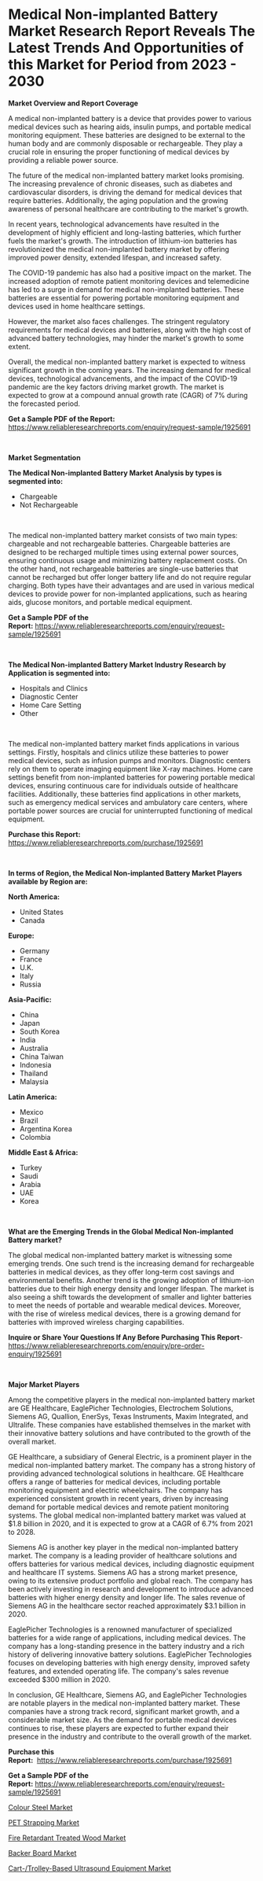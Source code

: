 <p><h1>Medical Non-implanted Battery Market Research Report Reveals The Latest Trends And Opportunities of this Market for Period from 2023 - 2030</h1></p><p><strong>Market Overview and Report Coverage</strong></p>
<p><p>A medical non-implanted battery is a device that provides power to various medical devices such as hearing aids, insulin pumps, and portable medical monitoring equipment. These batteries are designed to be external to the human body and are commonly disposable or rechargeable. They play a crucial role in ensuring the proper functioning of medical devices by providing a reliable power source.</p><p>The future of the medical non-implanted battery market looks promising. The increasing prevalence of chronic diseases, such as diabetes and cardiovascular disorders, is driving the demand for medical devices that require batteries. Additionally, the aging population and the growing awareness of personal healthcare are contributing to the market's growth.</p><p>In recent years, technological advancements have resulted in the development of highly efficient and long-lasting batteries, which further fuels the market's growth. The introduction of lithium-ion batteries has revolutionized the medical non-implanted battery market by offering improved power density, extended lifespan, and increased safety.</p><p>The COVID-19 pandemic has also had a positive impact on the market. The increased adoption of remote patient monitoring devices and telemedicine has led to a surge in demand for medical non-implanted batteries. These batteries are essential for powering portable monitoring equipment and devices used in home healthcare settings.</p><p>However, the market also faces challenges. The stringent regulatory requirements for medical devices and batteries, along with the high cost of advanced battery technologies, may hinder the market's growth to some extent.</p><p>Overall, the medical non-implanted battery market is expected to witness significant growth in the coming years. The increasing demand for medical devices, technological advancements, and the impact of the COVID-19 pandemic are the key factors driving market growth. The market is expected to grow at a compound annual growth rate (CAGR) of 7% during the forecasted period.</p></p>
<p><strong>Get a Sample PDF of the Report:</strong> <a href="https://www.reliableresearchreports.com/enquiry/request-sample/1925691">https://www.reliableresearchreports.com/enquiry/request-sample/1925691</a></p>
<p>&nbsp;</p>
<p><strong>Market Segmentation</strong></p>
<p><strong>The Medical Non-implanted Battery Market Analysis by types is segmented into:</strong></p>
<p><ul><li>Chargeable</li><li>Not Rechargeable</li></ul></p>
<p>&nbsp;</p>
<p><p>The medical non-implanted battery market consists of two main types: chargeable and not rechargeable batteries. Chargeable batteries are designed to be recharged multiple times using external power sources, ensuring continuous usage and minimizing battery replacement costs. On the other hand, not rechargeable batteries are single-use batteries that cannot be recharged but offer longer battery life and do not require regular charging. Both types have their advantages and are used in various medical devices to provide power for non-implanted applications, such as hearing aids, glucose monitors, and portable medical equipment.</p></p>
<p><strong>Get a Sample PDF of the Report:</strong>&nbsp;<a href="https://www.reliableresearchreports.com/enquiry/request-sample/1925691">https://www.reliableresearchreports.com/enquiry/request-sample/1925691</a></p>
<p>&nbsp;</p>
<p><strong>The Medical Non-implanted Battery Market Industry Research by Application is segmented into:</strong></p>
<p><ul><li>Hospitals and Clinics</li><li>Diagnostic Center</li><li>Home Care Setting</li><li>Other</li></ul></p>
<p>&nbsp;</p>
<p><p>The medical non-implanted battery market finds applications in various settings. Firstly, hospitals and clinics utilize these batteries to power medical devices, such as infusion pumps and monitors. Diagnostic centers rely on them to operate imaging equipment like X-ray machines. Home care settings benefit from non-implanted batteries for powering portable medical devices, ensuring continuous care for individuals outside of healthcare facilities. Additionally, these batteries find applications in other markets, such as emergency medical services and ambulatory care centers, where portable power sources are crucial for uninterrupted functioning of medical equipment.</p></p>
<p><strong>Purchase this Report:</strong>&nbsp; <a href="https://www.reliableresearchreports.com/purchase/1925691">https://www.reliableresearchreports.com/purchase/1925691</a></p>
<p>&nbsp;</p>
<p><strong>In terms of Region, the Medical Non-implanted Battery Market Players available by Region are:</strong></p>
<p>
    <p> <strong> North America: </strong>
        <ul>
            <li>United States</li>
            <li>Canada</li>
        </ul>
        </p> 
    <p> <strong> Europe: </strong>
        <ul>
            <li>Germany</li>
            <li>France</li>
            <li>U.K.</li>
            <li>Italy</li>
            <li>Russia</li>
        </ul>
        </p> 
    <p> <strong> Asia-Pacific: </strong>
        <ul>
            <li>China</li>
            <li>Japan</li>
            <li>South Korea</li>
            <li>India</li>
            <li>Australia</li>
            <li>China Taiwan</li>
            <li>Indonesia</li>
            <li>Thailand</li>
            <li>Malaysia</li>
        </ul>
        </p> 
    <p> <strong> Latin America: </strong>
        <ul>
            <li>Mexico</li>
            <li>Brazil</li>
            <li>Argentina Korea</li>
            <li>Colombia</li>
        </ul>
        </p> 
    <p> <strong> Middle East & Africa: </strong>
        <ul>
            <li>Turkey</li>
            <li>Saudi</li>
            <li>Arabia</li>
            <li>UAE</li>
            <li>Korea</li>
        </ul>
    </p>
    </p>
<p>&nbsp;</p>
<p><strong>What are the Emerging Trends in the Global Medical Non-implanted Battery market?</strong></p>
<p><p>The global medical non-implanted battery market is witnessing some emerging trends. One such trend is the increasing demand for rechargeable batteries in medical devices, as they offer long-term cost savings and environmental benefits. Another trend is the growing adoption of lithium-ion batteries due to their high energy density and longer lifespan. The market is also seeing a shift towards the development of smaller and lighter batteries to meet the needs of portable and wearable medical devices. Moreover, with the rise of wireless medical devices, there is a growing demand for batteries with improved wireless charging capabilities.</p></p>
<p><strong>Inquire or Share Your Questions If Any Before Purchasing This Report</strong>- <a href="https://www.reliableresearchreports.com/enquiry/pre-order-enquiry/1925691">https://www.reliableresearchreports.com/enquiry/pre-order-enquiry/1925691</a></p>
<p>&nbsp;</p>
<p><strong>Major Market Players</strong></p>
<p><p>Among the competitive players in the medical non-implanted battery market are GE Healthcare, EaglePicher Technologies, Electrochem Solutions, Siemens AG, Quallion, EnerSys, Texas Instruments, Maxim Integrated, and Ultralife. These companies have established themselves in the market with their innovative battery solutions and have contributed to the growth of the overall market.</p><p>GE Healthcare, a subsidiary of General Electric, is a prominent player in the medical non-implanted battery market. The company has a strong history of providing advanced technological solutions in healthcare. GE Healthcare offers a range of batteries for medical devices, including portable monitoring equipment and electric wheelchairs. The company has experienced consistent growth in recent years, driven by increasing demand for portable medical devices and remote patient monitoring systems. The global medical non-implanted battery market was valued at $1.8 billion in 2020, and it is expected to grow at a CAGR of 6.7% from 2021 to 2028.</p><p>Siemens AG is another key player in the medical non-implanted battery market. The company is a leading provider of healthcare solutions and offers batteries for various medical devices, including diagnostic equipment and healthcare IT systems. Siemens AG has a strong market presence, owing to its extensive product portfolio and global reach. The company has been actively investing in research and development to introduce advanced batteries with higher energy density and longer life. The sales revenue of Siemens AG in the healthcare sector reached approximately $3.1 billion in 2020.</p><p>EaglePicher Technologies is a renowned manufacturer of specialized batteries for a wide range of applications, including medical devices. The company has a long-standing presence in the battery industry and a rich history of delivering innovative battery solutions. EaglePicher Technologies focuses on developing batteries with high energy density, improved safety features, and extended operating life. The company's sales revenue exceeded $300 million in 2020.</p><p>In conclusion, GE Healthcare, Siemens AG, and EaglePicher Technologies are notable players in the medical non-implanted battery market. These companies have a strong track record, significant market growth, and a considerable market size. As the demand for portable medical devices continues to rise, these players are expected to further expand their presence in the industry and contribute to the overall growth of the market.</p></p>
<p><strong>Purchase this Report:</strong>&nbsp;&nbsp;<a href="https://www.reliableresearchreports.com/purchase/1925691">https://www.reliableresearchreports.com/purchase/1925691</a></p>
<p></p>
<p><strong>Get a Sample PDF of the Report:</strong>&nbsp;<a href="https://www.reliableresearchreports.com/enquiry/request-sample/1925691">https://www.reliableresearchreports.com/enquiry/request-sample/1925691</a></p>
<p><p><a href="https://medium.com/@malcomw102036/colour-steel-market-trends-and-market-analysis-forecasted-for-period-2023-2030-f206d11dbdd6">Colour Steel Market</a></p><p><a href="https://medium.com/@emiliomartelli542/pet-strapping-market-trends-forecast-and-competitive-analysis-to-2030-64ba496464d4">PET Strapping Market</a></p><p><a href="https://medium.com/@scanw41036/fire-retardant-treated-wood-market-size-reveals-the-best-marketing-channels-in-global-industry-21e973e876b4">Fire Retardant Treated Wood Market</a></p><p><a href="https://medium.com/@kanew14036/backer-board-nbsp-market-focuses-on-market-share-size-and-projected-forecast-till-2030-d0ab054d03e1">Backer Board Market</a></p><p><a href="https://github.com/NorbertYates/Market-Research-Report-List-2/blob/main/cart-trolley-based-ultrasound-equipment-market.md">Cart-/Trolley-Based Ultrasound Equipment Market</a></p></p>
